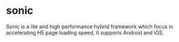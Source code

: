 # sonic

Sonic is a lite and high performance hybrid framework which focus in accelerating H5 page loading speed, it supports Android and iOS.


